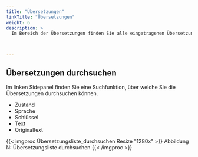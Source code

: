 ```yaml
---
title: "Übersetzungen"
linkTitle: "Übersetzungen"
weight: 6
description: >
  Im Bereich der Übersetzungen finden Sie alle eingetragenen Übersetzungen und Sprachen, welche in Rooms verwendet werden. Die Übersetzungen werden Ihnen in der Übersetzungsliste angezeigt. 
 


---
```

## Übersetzungen durchsuchen
Im linken Sidepanel finden Sie eine Suchfunktion, über welche Sie die Übersetzungen durchsuchen können. 

* Zustand 
* Sprache 
* Schlüssel
* Text 
* Originaltext 

{{< imgproc Übersetzungsliste_durchsuchen Resize "1280x" >}}
Abbildung N: Übersetzungsliste durchsuchen
{{< /imgproc >}}


